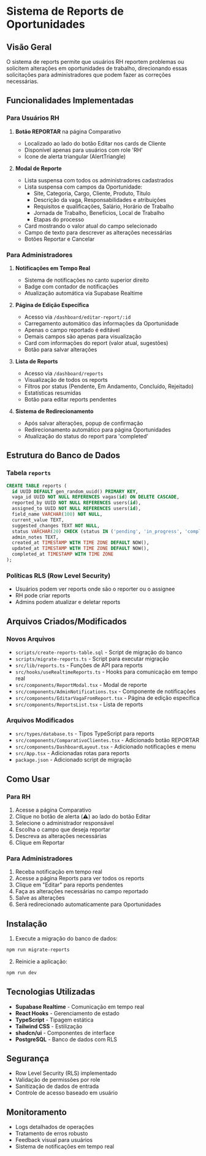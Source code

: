 # Sistema de Reports de Oportunidades

## Visão Geral

O sistema de reports permite que usuários RH reportem problemas ou solicitem alterações em oportunidades de trabalho, direcionando essas solicitações para administradores que podem fazer as correções necessárias.

## Funcionalidades Implementadas

### Para Usuários RH

1. **Botão REPORTAR** na página Comparativo
   - Localizado ao lado do botão Editar nos cards de Cliente
   - Disponível apenas para usuários com role 'RH'
   - Ícone de alerta triangular (AlertTriangle)

2. **Modal de Reporte**
   - Lista suspensa com todos os administradores cadastrados
   - Lista suspensa com campos da Oportunidade:
     - Site, Categoria, Cargo, Cliente, Produto, Título
     - Descrição da vaga, Responsabilidades e atribuições
     - Requisitos e qualificações, Salário, Horário de Trabalho
     - Jornada de Trabalho, Benefícios, Local de Trabalho
     - Etapas do processo
   - Card mostrando o valor atual do campo selecionado
   - Campo de texto para descrever as alterações necessárias
   - Botões Reportar e Cancelar

### Para Administradores

1. **Notificações em Tempo Real**
   - Sistema de notificações no canto superior direito
   - Badge com contador de notificações
   - Atualização automática via Supabase Realtime

2. **Página de Edição Específica**
   - Acesso via `/dashboard/editar-report/:id`
   - Carregamento automático das informações da Oportunidade
   - Apenas o campo reportado é editável
   - Demais campos são apenas para visualização
   - Card com informações do report (valor atual, sugestões)
   - Botão para salvar alterações

3. **Lista de Reports**
   - Acesso via `/dashboard/reports`
   - Visualização de todos os reports
   - Filtros por status (Pendente, Em Andamento, Concluído, Rejeitado)
   - Estatísticas resumidas
   - Botão para editar reports pendentes

4. **Sistema de Redirecionamento**
   - Após salvar alterações, popup de confirmação
   - Redirecionamento automático para página Oportunidades
   - Atualização do status do report para 'completed'

## Estrutura do Banco de Dados

### Tabela `reports`

```sql
CREATE TABLE reports (
  id UUID DEFAULT gen_random_uuid() PRIMARY KEY,
  vaga_id UUID NOT NULL REFERENCES vagas(id) ON DELETE CASCADE,
  reported_by UUID NOT NULL REFERENCES users(id),
  assigned_to UUID NOT NULL REFERENCES users(id),
  field_name VARCHAR(100) NOT NULL,
  current_value TEXT,
  suggested_changes TEXT NOT NULL,
  status VARCHAR(20) CHECK (status IN ('pending', 'in_progress', 'completed', 'rejected')) DEFAULT 'pending',
  admin_notes TEXT,
  created_at TIMESTAMP WITH TIME ZONE DEFAULT NOW(),
  updated_at TIMESTAMP WITH TIME ZONE DEFAULT NOW(),
  completed_at TIMESTAMP WITH TIME ZONE
);
```

### Políticas RLS (Row Level Security)

- Usuários podem ver reports onde são o reporter ou o assignee
- RH pode criar reports
- Admins podem atualizar e deletar reports

## Arquivos Criados/Modificados

### Novos Arquivos
- `scripts/create-reports-table.sql` - Script de migração do banco
- `scripts/migrate-reports.ts` - Script para executar migração
- `src/lib/reports.ts` - Funções de API para reports
- `src/hooks/useRealtimeReports.ts` - Hooks para comunicação em tempo real
- `src/components/ReportModal.tsx` - Modal de reporte
- `src/components/AdminNotifications.tsx` - Componente de notificações
- `src/components/EditarVagaFromReport.tsx` - Página de edição específica
- `src/components/ReportsList.tsx` - Lista de reports

### Arquivos Modificados
- `src/types/database.ts` - Tipos TypeScript para reports
- `src/components/ComparativoClientes.tsx` - Adicionado botão REPORTAR
- `src/components/DashboardLayout.tsx` - Adicionado notificações e menu
- `src/App.tsx` - Adicionadas rotas para reports
- `package.json` - Adicionado script de migração

## Como Usar

### Para RH
1. Acesse a página Comparativo
2. Clique no botão de alerta (⚠️) ao lado do botão Editar
3. Selecione o administrador responsável
4. Escolha o campo que deseja reportar
5. Descreva as alterações necessárias
6. Clique em Reportar

### Para Administradores
1. Receba notificação em tempo real
2. Acesse a página Reports para ver todos os reports
3. Clique em "Editar" para reports pendentes
4. Faça as alterações necessárias no campo reportado
5. Salve as alterações
6. Será redirecionado automaticamente para Oportunidades

## Instalação

1. Execute a migração do banco de dados:
```bash
npm run migrate-reports
```

2. Reinicie a aplicação:
```bash
npm run dev
```

## Tecnologias Utilizadas

- **Supabase Realtime** - Comunicação em tempo real
- **React Hooks** - Gerenciamento de estado
- **TypeScript** - Tipagem estática
- **Tailwind CSS** - Estilização
- **shadcn/ui** - Componentes de interface
- **PostgreSQL** - Banco de dados com RLS

## Segurança

- Row Level Security (RLS) implementado
- Validação de permissões por role
- Sanitização de dados de entrada
- Controle de acesso baseado em usuário

## Monitoramento

- Logs detalhados de operações
- Tratamento de erros robusto
- Feedback visual para usuários
- Sistema de notificações em tempo real
